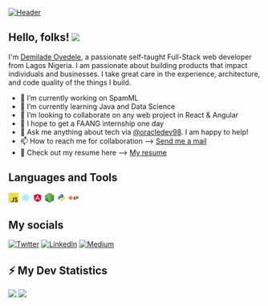 <!-- Profile card -->
[![Header](https://raw.githubusercontent.com/doyedele1/doyedele1/master/my_profile_card.jpeg)](https://demiladeoyedele.netlify.app/)


<!-- Retro visitor counter
<p align="center"> 
  <img src="https://profile-counter.glitch.me/{doyedele1}/count.svg" />
</p> -->

 <!-- Welcome message -->
<h2>Hello, folks! <img src="https://media.giphy.com/media/hvRJCLFzcasrR4ia7z/giphy.gif" width="25px"></h2>

I'm [Demilade Oyedele](https://demiladeoyedele.netlify.app/), a passionate self-taught Full-Stack web developer from Lagos Nigeria. I am passionate about building products that impact individuals and businesses. I take great care in the experience, architecture, and code quality of the things I build.

- 🔭 I’m currently working on SpamML
- 🌱 I’m currently learning Java and Data Science
- 👯 I’m looking to collaborate on any web project in React & Angular
- 🤞 I hope to get a FAANG internship one day
- 💬 Ask me anything about tech via [@oracledev98](https://twitter.com/oracledev98). I am happy to help!
- 📫 How to reach me for collaboration --> [Send me a mail](mailto:demilade.oyedele@gmail.com)
- 📝 Check out my resume here --> [My resume](https://docs.google.com/document/d/1NPF2D-IFMpKJTsoFU_M4PZGRf57ibAQM1h17nhkbpQQ/edit?usp=sharing)

<!-- Languages and tools section -->
<h2><b>Languages and Tools</b></h2>

<code><img height="20" src="https://raw.githubusercontent.com/github/explore/80688e429a7d4ef2fca1e82350fe8e3517d3494d/topics/javascript/javascript.png"></code>
<code><img height="20" src="https://raw.githubusercontent.com/github/explore/80688e429a7d4ef2fca1e82350fe8e3517d3494d/topics/react/react.png"></code>
<code><img height="20" src="https://raw.githubusercontent.com/github/explore/80688e429a7d4ef2fca1e82350fe8e3517d3494d/topics/angular/angular.png"></code>
<code><img height="20" src="https://raw.githubusercontent.com/github/explore/80688e429a7d4ef2fca1e82350fe8e3517d3494d/topics/nodejs/nodejs.png"></code>
<code><img height="20" src="https://raw.githubusercontent.com/github/explore/80688e429a7d4ef2fca1e82350fe8e3517d3494d/topics/python/python.png"></code>
<code><img height="20" src="https://raw.githubusercontent.com/github/explore/80688e429a7d4ef2fca1e82350fe8e3517d3494d/topics/git/git.png"></code>

<!-- Social media accounts -->
<h2><b>My socials</b></h2>
<p><a href="https://twitter.com/oracledev98" target="_blank"><img alt="Twitter" src="https://img.shields.io/badge/twitter-%231DA1F2.svg?&style=for-the-badge&logo=twitter&logoColor=white" /></a> <a href="https://www.linkedin.com/in/oyedele-demilade/" target="_blank"><img alt="LinkedIn" src="https://img.shields.io/badge/linkedin-%230077B5.svg?&style=for-the-badge&logo=linkedin&logoColor=white" /></a> <a href="https://medium.com/@demilade.oyedele" target="_blank"><img alt="Medium" src="https://img.shields.io/badge/medium-%2312100E.svg?&style=for-the-badge&logo=medium&logoColor=white" /></a>
</p>

<!-- GitHub stats -->
<h2><b>⚡ My Dev Statistics</b></h2>

<p>
<img height="180em" src="https://github-readme-stats.vercel.app/api?username=doyedele1&show_icons=true&hide_border=true" />

<!-- Most Used Languages -->
<img height="180em" src="https://github-readme-stats.vercel.app/api/top-langs/?username=kmhmubin&exclude_repo=KNN-Image-Classification&show_icons=true&hide_border=true&layout=compact&langs_count=8"/>
</p>
